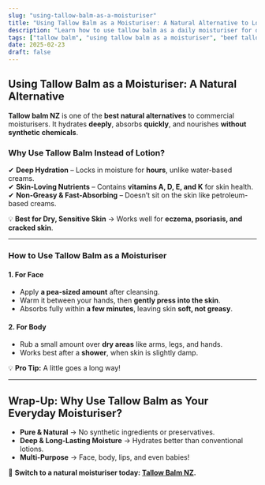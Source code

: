 ```yaml
---
slug: "using-tallow-balm-as-a-moisturiser"
title: "Using Tallow Balm as a Moisturiser: A Natural Alternative to Lotions"
description: "Learn how to use tallow balm as a daily moisturiser for deep hydration, smoother skin, and long-lasting nourishment. Perfect for face and body."
tags: ["tallow balm", "using tallow balm as a moisturiser", "beef tallow for skin NZ"]
date: 2025-02-23
draft: false
---
```


## Using Tallow Balm as a Moisturiser: A Natural Alternative  

**Tallow balm NZ** is one of the **best natural alternatives** to commercial moisturisers. It hydrates **deeply**, absorbs **quickly**, and nourishes **without synthetic chemicals**.  

### **Why Use Tallow Balm Instead of Lotion?**  

✔ **Deep Hydration** – Locks in moisture for **hours**, unlike water-based creams.  
✔ **Skin-Loving Nutrients** – Contains **vitamins A, D, E, and K** for skin health.  
✔ **Non-Greasy & Fast-Absorbing** – Doesn’t sit on the skin like petroleum-based creams.  

💡 **Best for Dry, Sensitive Skin** → Works well for **eczema, psoriasis, and cracked skin**.  

---

### **How to Use Tallow Balm as a Moisturiser**  

#### **1. For Face**  
- Apply **a pea-sized amount** after cleansing.  
- Warm it between your hands, then **gently press into the skin**.  
- Absorbs fully within **a few minutes**, leaving skin **soft, not greasy**.  

#### **2. For Body**  
- Rub a small amount over **dry areas** like arms, legs, and hands.  
- Works best after a **shower**, when skin is slightly damp.  

💡 **Pro Tip:** A little goes a long way!  

---

## **Wrap-Up: Why Use Tallow Balm as Your Everyday Moisturiser?**  

- **Pure & Natural** → No synthetic ingredients or preservatives.  
- **Deep & Long-Lasting Moisture** → Hydrates better than conventional lotions.  
- **Multi-Purpose** → Face, body, lips, and even babies!  

🔗 **Switch to a natural moisturiser today: [Tallow Balm NZ](https://primalpantry.co.nz/shop/products/tallow-skin/).**
